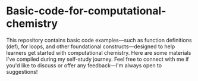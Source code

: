 # Basic-code-for-computational-chemistry
This repository contains basic code examples—such as function definitions (def), for loops, and other foundational constructs—designed to help learners get started with computational chemistry.
Here are some materials I've compiled during my self-study journey. Feel free to connect with me if you'd like to discuss or offer any feedback—I'm always open to suggestions!
